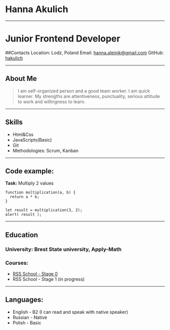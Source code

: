 # **Hanna Akulich**

---

# Junior Frontend Developer

##Contacts
Location: Lodz, Poland
Email: hanna.aleinik@gmail.com
GitHub: [hakulich](https://github.com/hakulich)

---

## About Me

> I am self-organized person and a good team worker. I am quick learner. My strengths are attentiveness, punctuality, serious attitude to work and willingness to learn.

---

## Skills

- Html&Css
- JavaScripts(Basic)
- Git
- Methodologies: Scrum, Kanban

---

## Code example:

**Task:** Multiply 2 values

```
function multiplication(a, b) {
  return a * b;
}

let result = multiplication(3, 2);
alert( result );
```

---

## Education

### University: Brest State university, Apply-Math

### Courses:

- [RSS School - Stage 0](https://rs.school/js-stage0/)
- RSS School - Stage 1 (in progress)

---

## Languages:

- English - B2 (I can read and speak with native speaker)
- Russian - Native
- Polish - Basic
